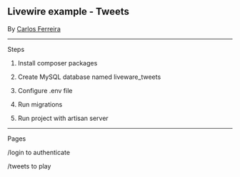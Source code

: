 ## Livewire example - Tweets

By [Carlos Ferreira](https://www.youtube.com/watch?v=lMNpKM3TbJw&list=PLVSNL1PHDWvTH6zKPGTfxEdpv1sN0VbeV)

----

Steps

1. Install composer packages

2. Create MySQL database named liveware_tweets

3. Configure .env file

4. Run migrations

5. Run project with artisan server


----

Pages

/login to authenticate

/tweets to play
